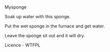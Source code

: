 Mysponge

Soak up water with this sponge.

Put the wet sponge in the furnace and get water.

Leave the sponge sit out and it will dry.


Licence - WTFPL
